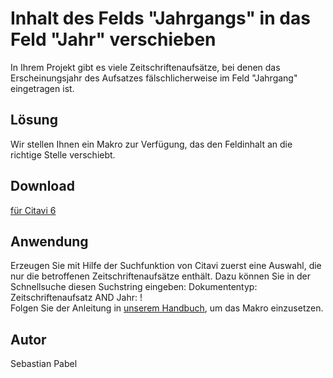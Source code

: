 # Inhalt des Felds "Jahrgangs" in das Feld "Jahr" verschieben

In Ihrem Projekt gibt es viele Zeitschriftenaufsätze, bei denen das Erscheinungsjahr des Aufsatzes fälschlicherweise im Feld "Jahrgang" eingetragen ist.

## Lösung
Wir stellen Ihnen ein Makro zur Verfügung, das den Feldinhalt an die richtige Stelle verschiebt.

## Download
[für Citavi 6](C6_Reformat_All_KnowledgeItems.cs)


## Anwendung
Erzeugen Sie mit Hilfe der Suchfunktion von Citavi zuerst eine Auswahl, die nur die betroffenen Zeitschriftenaufsätze enthält. Dazu können Sie in der Schnellsuche diesen Suchstring eingeben: Dokumententyp: Zeitschriftenaufsatz AND Jahr: !  
Folgen Sie der Anleitung in [unserem Handbuch](https://www1.citavi.com/sub/manual6/de/index.html?executing_macros.html), um das Makro einzusetzen.

## Autor
Sebastian Pabel
